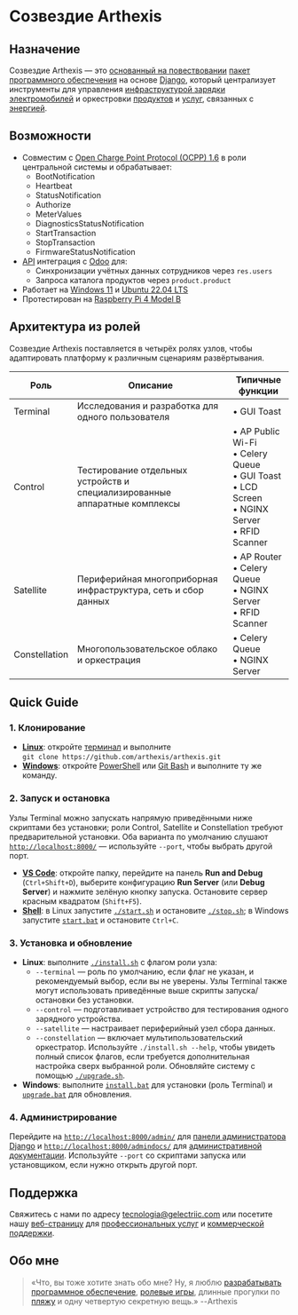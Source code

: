 # Созвездие Arthexis

## Назначение

Созвездие Arthexis — это [основанный на повествовании](https://ru.wikipedia.org/wiki/%D0%9D%D0%B0%D1%80%D1%80%D0%B0%D1%82%D0%B8%D0%B2) [пакет программного обеспечения](https://ru.wikipedia.org/wiki/%D0%9F%D0%B0%D0%BA%D0%B5%D1%82_%D0%BF%D1%80%D0%BE%D0%B3%D1%80%D0%B0%D0%BC%D0%BC) на основе [Django](https://www.djangoproject.com/), который централизует инструменты для управления [инфраструктурой зарядки электромобилей](https://ru.wikipedia.org/wiki/%D0%97%D0%B0%D1%80%D1%8F%D0%B4%D0%BD%D0%B0%D1%8F_%D1%81%D1%82%D0%B0%D0%BD%D1%86%D0%B8%D1%8F) и оркестровки [продуктов](https://ru.wikipedia.org/wiki/%D0%A2%D0%BE%D0%B2%D0%B0%D1%80) и [услуг](https://ru.wikipedia.org/wiki/%D0%A3%D1%81%D0%BB%D1%83%D0%B3%D0%B0), связанных с [энергией](https://ru.wikipedia.org/wiki/%D0%AD%D0%BD%D0%B5%D1%80%D0%B3%D0%B8%D1%8F).

## Возможности

- Совместим с [Open Charge Point Protocol (OCPP) 1.6](https://www.openchargealliance.org/protocols/ocpp-16/) в роли центральной системы и обрабатывает:
  - BootNotification
  - Heartbeat
  - StatusNotification
  - Authorize
  - MeterValues
  - DiagnosticsStatusNotification
  - StartTransaction
  - StopTransaction
  - FirmwareStatusNotification
- [API](https://ru.wikipedia.org/wiki/API) интеграция с [Odoo](https://www.odoo.com/) для:
  - Синхронизации учётных данных сотрудников через `res.users`
  - Запроса каталога продуктов через `product.product`
- Работает на [Windows 11](https://www.microsoft.com/windows/windows-11) и [Ubuntu 22.04 LTS](https://releases.ubuntu.com/22.04/)
- Протестирован на [Raspberry Pi 4 Model B](https://www.raspberrypi.com/products/raspberry-pi-4-model-b/)

## Архитектура из ролей

Созвездие Arthexis поставляется в четырёх ролях узлов, чтобы адаптировать платформу к различным сценариям развёртывания.

| Роль | Описание | Типичные функции |
| --- | --- | --- |
| Terminal | Исследования и разработка для одного пользователя | • GUI Toast |
| Control | Тестирование отдельных устройств и специализированные аппаратные комплексы | • AP Public Wi-Fi<br>• Celery Queue<br>• GUI Toast<br>• LCD Screen<br>• NGINX Server<br>• RFID Scanner |
| Satellite | Периферийная многоприборная инфраструктура, сеть и сбор данных | • AP Router<br>• Celery Queue<br>• NGINX Server<br>• RFID Scanner |
| Constellation | Многопользовательское облако и оркестрация | • Celery Queue<br>• NGINX Server |

## Quick Guide

### 1. Клонирование
- **[Linux](https://ru.wikipedia.org/wiki/Linux)**: откройте [терминал](https://ru.wikipedia.org/wiki/Командная_оболочка) и выполните  
  `git clone https://github.com/arthexis/arthexis.git`
- **[Windows](https://ru.wikipedia.org/wiki/Microsoft_Windows)**: откройте [PowerShell](https://learn.microsoft.com/ru-ru/powershell/) или [Git Bash](https://gitforwindows.org/) и выполните ту же команду.

### 2. Запуск и остановка
Узлы Terminal можно запускать напрямую приведёнными ниже скриптами без установки; роли Control, Satellite и Constellation требуют предварительной установки. Оба варианта по умолчанию слушают [`http://localhost:8000/`](http://localhost:8000/) — используйте `--port`, чтобы выбрать другой порт.
- **[VS Code](https://code.visualstudio.com/)**: откройте папку, перейдите на панель **Run and Debug** (`Ctrl+Shift+D`), выберите конфигурацию **Run Server** (или **Debug Server**) и нажмите зелёную кнопку запуска. Остановите сервер красным квадратом (`Shift+F5`).
- **[Shell](https://ru.wikipedia.org/wiki/Командная_оболочка)**: в Linux запустите [`./start.sh`](start.sh) и остановите [`./stop.sh`](stop.sh); в Windows запустите [`start.bat`](start.bat) и остановите `Ctrl+C`.

### 3. Установка и обновление
- **Linux**: выполните [`./install.sh`](install.sh) с флагом роли узла:
  - `--terminal` — роль по умолчанию, если флаг не указан, и рекомендуемый выбор, если вы не уверены. Узлы Terminal также могут использовать приведённые выше скрипты запуска/остановки без установки.
  - `--control` — подготавливает устройство для тестирования одного зарядного устройства.
  - `--satellite` — настраивает периферийный узел сбора данных.
  - `--constellation` — включает мультипользовательский оркестратор.
  Используйте `./install.sh --help`, чтобы увидеть полный список флагов, если требуется дополнительная настройка сверх выбранной роли. Обновляйте систему с помощью [`./upgrade.sh`](upgrade.sh).
- **Windows**: выполните [`install.bat`](install.bat) для установки (роль Terminal) и [`upgrade.bat`](upgrade.bat) для обновления.

### 4. Администрирование
Перейдите на [`http://localhost:8000/admin/`](http://localhost:8000/admin/) для [панели администратора Django](https://docs.djangoproject.com/en/stable/ref/contrib/admin/) и [`http://localhost:8000/admindocs/`](http://localhost:8000/admindocs/) для [административной документации](https://docs.djangoproject.com/en/stable/ref/contrib/admin/admindocs/). Используйте `--port` со скриптами запуска или установщиком, если нужно открыть другой порт.

## Поддержка

Свяжитесь с нами по адресу [tecnologia@gelectriic.com](mailto:tecnologia@gelectriic.com) или посетите нашу [веб-страницу](https://www.gelectriic.com/) для [профессиональных услуг](https://ru.wikipedia.org/wiki/%D0%9F%D1%80%D0%BE%D1%84%D0%B5%D1%81%D1%81%D0%B8%D0%BE%D0%BD%D0%B0%D0%BB%D1%8C%D0%BD%D1%8B%D0%B5_%D1%83%D1%81%D0%BB%D1%83%D0%B3%D0%B8) и [коммерческой поддержки](https://ru.wikipedia.org/wiki/%D0%A2%D0%B5%D1%85%D0%BD%D0%B8%D1%87%D0%B5%D1%81%D0%BA%D0%B0%D1%8F_%D0%BF%D0%BE%D0%B4%D0%B4%D0%B5%D1%80%D0%B6%D0%BA%D0%B0).

## Обо мне

> «Что, вы тоже хотите знать обо мне? Ну, я люблю [разрабатывать программное обеспечение](https://ru.wikipedia.org/wiki/%D0%A0%D0%B0%D0%B7%D1%80%D0%B0%D0%B1%D0%BE%D1%82%D0%BA%D0%B0_%D0%BF%D1%80%D0%BE%D0%B3%D1%80%D0%B0%D0%BC%D0%BC%D0%BD%D0%BE%D0%B3%D0%BE_%D0%BE%D0%B1%D0%B5%D1%81%D0%BF%D0%B5%D1%87%D0%B5%D0%BD%D0%B8%D1%8F), [ролевые игры](https://ru.wikipedia.org/wiki/%D0%A0%D0%BE%D0%BB%D0%B5%D0%B2%D0%B0%D1%8F_%D0%B8%D0%B3%D1%80%D0%B0), длинные прогулки по [пляжу](https://ru.wikipedia.org/wiki/%D0%9F%D0%BB%D1%8F%D0%B6) и одну четвертую секретную вещь.»
> --Arthexis
